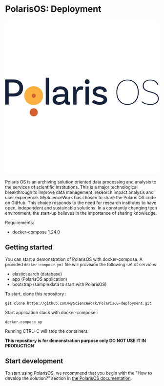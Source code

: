 PolarisOS: Deployment
==============================================

![PolarisOS logo](polarisos_logo.jpg)

Polaris OS is an archiving solution oriented data processing and analysis to the services of scientific institutions. This is a major technological breakthrough to improve data management, research impact analysis and user experience. MyScienceWork has chosen to share the Polaris OS code on GitHub. This choice responds to the need for research institutes to have open, independent and sustainable solutions. In a constantly changing tech environment, the start-up believes in the importance of sharing knowledge.

Requirements:

* docker-compose 1.24.0

## Getting started

You can start a demonstration of PolarisOS with docker-compose.
A provided `docker-compose.yml` file will provision the following set of services:

- elasticsearch (database)
- app (PolarisOS application)
- bootstrap (sample data to start with PolarisOS)

To start, clone this repository : 
```
git clone https://github.com/MyScienceWork/PolarisOS-deployment.git
```
Start application stack with docker-compose :
```
docker-compose up
```

Running CTRL+C will stop the containers.

**This repository is for demonstration purpose only DO NOT USE IT IN PRODUCTION**

## Start development

To start using PolarisOS, we recommend that you begin with the "How to develop the solution?"
section in [the PolarisOS documentation](https://mysciencework.github.io/PolarisOS/manual/deployment.html).


